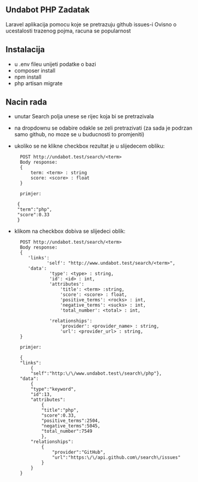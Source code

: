 

## Undabot PHP Zadatak

Laravel aplikacija pomocu koje se pretrazuju github issues-i
Ovisno o ucestalosti trazenog pojma, racuna se popularnost


## Instalacija

- u .env fileu unijeti podatke o bazi
- composer install
- npm install
- php artisan migrate

## Nacin rada

- unutar Search polja unese se rijec koja bi se pretrazivala
- na dropdownu se odabire odakle se zeli pretrazivati (za sada je podrzan samo github, no moze se u buducnosti to promjeniti)
- ukoliko se ne klikne checkbox rezultat je u slijedecem obliku:
       
        POST http://undabot.test/search/<term>
        Body response:
        {
            term: <term> : string
            score: <score> : float
        }
        
        primjer:
        
       {
       "term":"php",
       "score":0.33
       }
       
- klikom na checkbox dobiva se slijedeci oblik:

        POST http://undabot.test/search/<term>
        Body response:
        {
           'links': 
                  'self': "http://www.undabot.test/search/<term>",
           'data':  
                   'type': <type> : string,
                   'id': <id> : int,
                   'attributes': 
                       'title': <term> :string,
                       'score': <score> : float,
                       'positive_terms': <rocks> : int,
                       'negative_terms': <sucks> : int,
                       'total_number': <total> : int,
                   
                   'relationships': 
                       'provider': <provider_name> : string,
                       'url': <provider_url> : string,                    
        }
        
        primjer:
        
        {
        "links":
            {
            "self":"http:\/\/www.undabot.test\/search\/php"},
        "data":
            {
            "type":"keyword",
            "id":13,
            "attributes":
                {
                "title":"php",
                "score":0.33,
                "positive_terms":2504,
                "negative_terms":5045,
                "total_number":7549
                },
            "relationships":
                {
                    "provider":"GitHub",
                    "url":"https:\/\/api.github.com\/search\/issues"
                }
            }
        }

